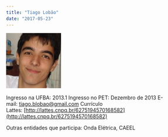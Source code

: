 ```yaml
---
title: "Tiago Lobão"
date: "2017-05-23"
---
```


![](images/servletrecuperafoto-150x150.jpg)

Ingresso na UFBA: 2013.1 Ingresso no PET: Dezembro de 2013 E-mail: [tiago.blobao@gmail.com](http://gmail.com/) Currículo Lattes: [http://lattes.cnpq.br/6275194570168582](http://lattes.cnpq.br/6275194570168582)

Outras entidades que participa: Onda Elétrica, CAEEL
